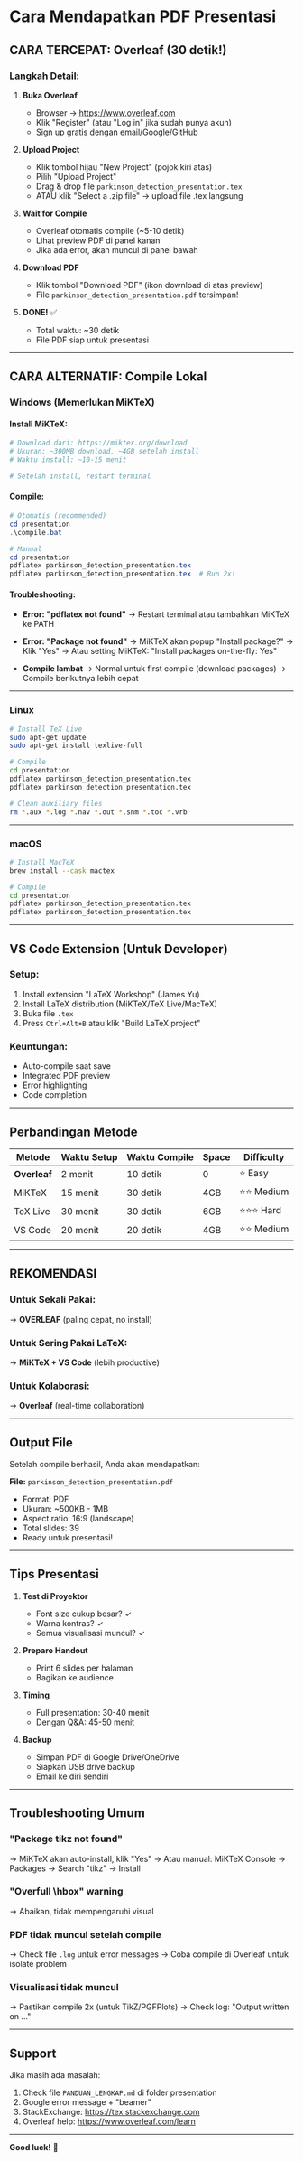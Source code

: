 # Cara Mendapatkan PDF Presentasi

## CARA TERCEPAT: Overleaf (30 detik!)

### Langkah Detail:

1. **Buka Overleaf**
   - Browser → https://www.overleaf.com
   - Klik "Register" (atau "Log in" jika sudah punya akun)
   - Sign up gratis dengan email/Google/GitHub

2. **Upload Project**
   - Klik tombol hijau "New Project" (pojok kiri atas)
   - Pilih "Upload Project"
   - Drag & drop file `parkinson_detection_presentation.tex`
   - ATAU klik "Select a .zip file" → upload file .tex langsung

3. **Wait for Compile**
   - Overleaf otomatis compile (~5-10 detik)
   - Lihat preview PDF di panel kanan
   - Jika ada error, akan muncul di panel bawah

4. **Download PDF**
   - Klik tombol "Download PDF" (ikon download di atas preview)
   - File `parkinson_detection_presentation.pdf` tersimpan!

5. **DONE!** ✅
   - Total waktu: ~30 detik
   - File PDF siap untuk presentasi

---

## CARA ALTERNATIF: Compile Lokal

### Windows (Memerlukan MiKTeX)

#### Install MiKTeX:
```powershell
# Download dari: https://miktex.org/download
# Ukuran: ~300MB download, ~4GB setelah install
# Waktu install: ~10-15 menit

# Setelah install, restart terminal
```

#### Compile:
```powershell
# Otomatis (recommended)
cd presentation
.\compile.bat

# Manual
cd presentation
pdflatex parkinson_detection_presentation.tex
pdflatex parkinson_detection_presentation.tex  # Run 2x!
```

#### Troubleshooting:
- **Error: "pdflatex not found"**
  → Restart terminal atau tambahkan MiKTeX ke PATH

- **Error: "Package not found"**
  → MiKTeX akan popup "Install package?" → Klik "Yes"
  → Atau setting MiKTeX: "Install packages on-the-fly: Yes"

- **Compile lambat**
  → Normal untuk first compile (download packages)
  → Compile berikutnya lebih cepat

---

### Linux

```bash
# Install TeX Live
sudo apt-get update
sudo apt-get install texlive-full

# Compile
cd presentation
pdflatex parkinson_detection_presentation.tex
pdflatex parkinson_detection_presentation.tex

# Clean auxiliary files
rm *.aux *.log *.nav *.out *.snm *.toc *.vrb
```

---

### macOS

```bash
# Install MacTeX
brew install --cask mactex

# Compile
cd presentation
pdflatex parkinson_detection_presentation.tex
pdflatex parkinson_detection_presentation.tex
```

---

## VS Code Extension (Untuk Developer)

### Setup:
1. Install extension "LaTeX Workshop" (James Yu)
2. Install LaTeX distribution (MiKTeX/TeX Live/MacTeX)
3. Buka file `.tex`
4. Press `Ctrl+Alt+B` atau klik "Build LaTeX project"

### Keuntungan:
- Auto-compile saat save
- Integrated PDF preview
- Error highlighting
- Code completion

---

## Perbandingan Metode

| Metode | Waktu Setup | Waktu Compile | Space | Difficulty |
|--------|-------------|---------------|-------|------------|
| **Overleaf** | 2 menit | 10 detik | 0 | ⭐ Easy |
| MiKTeX | 15 menit | 30 detik | 4GB | ⭐⭐ Medium |
| TeX Live | 30 menit | 30 detik | 6GB | ⭐⭐⭐ Hard |
| VS Code | 20 menit | 20 detik | 4GB | ⭐⭐ Medium |

---

## REKOMENDASI

### Untuk Sekali Pakai:
→ **OVERLEAF** (paling cepat, no install)

### Untuk Sering Pakai LaTeX:
→ **MiKTeX + VS Code** (lebih productive)

### Untuk Kolaborasi:
→ **Overleaf** (real-time collaboration)

---

## Output File

Setelah compile berhasil, Anda akan mendapatkan:

**File:** `parkinson_detection_presentation.pdf`
- Format: PDF
- Ukuran: ~500KB - 1MB
- Aspect ratio: 16:9 (landscape)
- Total slides: 39
- Ready untuk presentasi!

---

## Tips Presentasi

1. **Test di Proyektor**
   - Font size cukup besar? ✓
   - Warna kontras? ✓
   - Semua visualisasi muncul? ✓

2. **Prepare Handout**
   - Print 6 slides per halaman
   - Bagikan ke audience

3. **Timing**
   - Full presentation: 30-40 menit
   - Dengan Q&A: 45-50 menit

4. **Backup**
   - Simpan PDF di Google Drive/OneDrive
   - Siapkan USB drive backup
   - Email ke diri sendiri

---

## Troubleshooting Umum

### "Package tikz not found"
→ MiKTeX akan auto-install, klik "Yes"
→ Atau manual: MiKTeX Console → Packages → Search "tikz" → Install

### "Overfull \hbox" warning
→ Abaikan, tidak mempengaruhi visual

### PDF tidak muncul setelah compile
→ Check file `.log` untuk error messages
→ Coba compile di Overleaf untuk isolate problem

### Visualisasi tidak muncul
→ Pastikan compile 2x (untuk TikZ/PGFPlots)
→ Check log: "Output written on ..."

---

## Support

Jika masih ada masalah:
1. Check file `PANDUAN_LENGKAP.md` di folder presentation
2. Google error message + "beamer"
3. StackExchange: https://tex.stackexchange.com
4. Overleaf help: https://www.overleaf.com/learn

---

**Good luck!** 🎉
